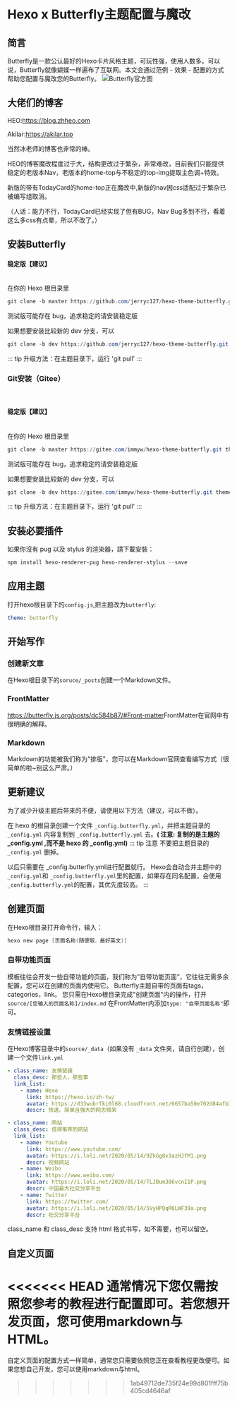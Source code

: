 # Hexo x Butterfly主题配置与魔改
## 简言

Butterfly是一款公认最好的Hexo卡片风格主题，可玩性强，使用人数多。可以说，Butterfly就像蝴蝶一样遍布了互联网。本文会通过范例 - 效果 - 配置的方式帮助您配置与魔改您的Butterfly。
![Butterfly官方图](/hexo/theme/img/butterfly.png "Butterfly官方宣传图")

## 大佬们的博客
HEO:<https://blog.zhheo.com>

Akilar:<https://akilar.top>

当然冰老师的博客也非常的棒。

HEO的博客魔改程度过于大，结构更改过于繁杂，非常难改，目前我们只能提供稳定的老版本Nav，老版本的home-top与不稳定的top-img提取主色调+特效。

新版的带有TodayCard的home-top正在魔改中,新版的nav因css适配过于繁杂已被编写组取消。

（人话：能力不行，TodayCard已经实现了但有BUG，Nav Bug多到不行，看着这么多css有点晕，所以不改了。）
## 安装Butterfly

#### 稳定版【建议】

<br/>
在你的 Hexo 根目录里

```powershell
git clone -b master https://github.com/jerryc127/hexo-theme-butterfly.git themes/butterfly
```

测试版可能存在 bug，追求稳定的请安装稳定版

如果想要安装比较新的 dev 分支，可以

```powershell
git clone -b dev https://github.com/jerryc127/hexo-theme-butterfly.git themes/butterfly
```
::: tip
升级方法：在主题目录下，运行 'git pull'
:::

### Git安装（Gitee）
<br/>

#### 稳定版【建议】
<br/>
在你的 Hexo 根目录里

```powershell
git clone -b master https://gitee.com/immyw/hexo-theme-butterfly.git themes/butterfly
```

测试版可能存在 bug，追求稳定的请安装稳定版

如果想要安装比较新的 dev 分支，可以

```powershell
git clone -b dev https://gitee.com/immyw/hexo-theme-butterfly.git themes/butterfly
```

::: tip
升级方法：在主题目录下，运行 'git pull'
:::


## 安装必要插件
如果你沒有 pug 以及 stylus 的渲染器，請下載安裝：
```powershell
npm install hexo-renderer-pug hexo-renderer-stylus --save
```
## 应用主题
打开hexo根目录下的`config.js`,把主题改为`butterfly`:
```yaml
theme: butterfly
```
## 开始写作
### 创建新文章
在Hexo根目录下的`soruce/_posts`创建一个Markdown文件。
### FrontMatter
<https://butterfly.js.org/posts/dc584b87/#Front-matter>FrontMatter在官网中有很明确的解释。
### Markdown
Markdown的功能被我们称为"排版"，您可以在Markdown官网查看编写方式（很简单的啦~别这么严肃。）
## 更新建议

为了减少升级主题后带来的不便，请使用以下方法（建议，可以不做）。

在 hexo 的根目录创建一个文件 `_config.butterfly.yml`，并把主题目录的 `_config.yml` 内容复制到 `_config.butterfly.yml` 去。**( 注意: 复制的是主题的 _config.yml ,而不是 hexo 的 _config.yml)**
::: tip 注意
不要把主题目录的 `_config.yml` 删掉。

以后只需要在 _config.butterfly.yml进行配置就行。
Hexo会自动合并主题中的`_config.yml`和 `_config.butterfly.yml`里的配置，如果存在同名配置，会使用`_config.butterfly.yml`的配置，其优先度较高。
:::

## 创建页面
在Hexo根目录打开命令行，输入：
```powershell
hexo new page [页面名称(随便取，最好英文)]
```
### 自带功能页面
模板往往会开发一些自带功能的页面，我们称为”自带功能页面“，它往往无需多余配置，您可以在创建的页面内使用它。
Butterfly主题自带的页面有tags，categories，link。
您只需在Hexo根目录完成"创建页面"内的操作，打开 `source/[您输入的页面名称]/index.md` 在FrontMatter内添加`type: "自带页面名称"`即可。

### 友情链接设置
在Hexo博客目录中的`source/_data`（如果没有 `_data` 文件夹，请自行创建），创建一个文件`link.yml`
```yaml
- class_name: 友情链接
  class_desc: 那些人，那些事
  link_list:
    - name: Hexo
      link: https://hexo.io/zh-tw/
      avatar: https://d33wubrfki0l68.cloudfront.net/6657ba50e702d84afb32fe846bed54fba1a77add/827ae/logo.svg
      descr: 快速、简单且强大的网志框架

- class_name: 网站
  class_desc: 值得推荐的网站
  link_list:
    - name: Youtube
      link: https://www.youtube.com/
      avatar: https://i.loli.net/2020/05/14/9ZkGg8v3azHJfM1.png
      descr: 视频网站
    - name: Weibo
      link: https://www.weibo.com/
      avatar: https://i.loli.net/2020/05/14/TLJBum386vcnI1P.png
      descr: 中国最大社交分享平台
    - name: Twitter
      link: https://twitter.com/
      avatar: https://i.loli.net/2020/05/14/5VyHPQqR6LWF39a.png
      descr: 社交分享平台
```
class_name 和 class_desc 支持 html 格式书写，如不需要，也可以留空。

## 自定义页面
<<<<<<< HEAD
通常情况下您仅需按照您参考的教程进行配置即可。若您想开发页面，您可使用markdown与HTML。
=======
自定义页面的配置方式一样简单，通常您只需要依照您正在查看教程更改便可。如果您想自己开发，您可以使用markdown与html。
>>>>>>> 1ab49712de735f24e99d801fff75b405cd4646af
